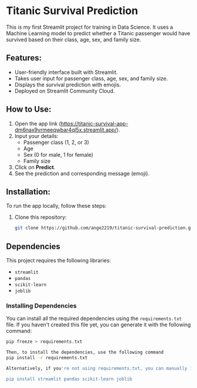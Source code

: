 
# Titanic Survival Prediction

This is my first Streamlit project for training in Data Science. It uses a Machine Learning model to predict whether a Titanic passenger would have survived based on their class, age, sex, and family size.

## Features:
- User-friendly interface built with Streamlit.
- Takes user input for passenger class, age, sex, and family size.
- Displays the survival prediction with emojis.
- Deployed on Streamlit Community Cloud.

## How to Use:
1. Open the app link (https://titanic-survival-app-dm6nax9vrmeeqwbar4ql5x.streamlit.app/).
2. Input your details:
   - Passenger class (1, 2, or 3)
   - Age
   - Sex (0 for male, 1 for female)
   - Family size
3. Click on **Predict**.
4. See the prediction and corresponding message (emoji).

## Installation:
To run the app locally, follow these steps:

1. Clone this repository:
   ```bash
   git clone https://github.com/ange2219/titanic-survival-prediction.git

## Dependencies

This project requires the following libraries:

- `streamlit`
- `pandas`
- `scikit-learn`
- `joblib`

### Installing Dependencies

You can install all the required dependencies using the `requirements.txt` file. If you haven't created this file yet, you can generate it with the following command:

```bash
pip freeze > requirements.txt

Then, to install the dependencies, use the following command
pip install -r requirements.txt

Alternatively, if you're not using requirements.txt, you can manually install the libraries with:

pip install streamlit pandas scikit-learn joblib
